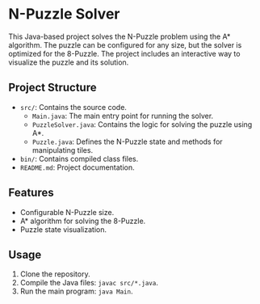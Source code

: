 # N-Puzzle Solver

This Java-based project solves the N-Puzzle problem using the A* algorithm. The puzzle can be configured for any size, but the solver is optimized for the 8-Puzzle. The project includes an interactive way to visualize the puzzle and its solution.

## Project Structure

- `src/`: Contains the source code.
  - `Main.java`: The main entry point for running the solver.
  - `PuzzleSolver.java`: Contains the logic for solving the puzzle using A*.
  - `Puzzle.java`: Defines the N-Puzzle state and methods for manipulating tiles.
- `bin/`: Contains compiled class files.
- `README.md`: Project documentation.

## Features

- Configurable N-Puzzle size.
- A* algorithm for solving the 8-Puzzle.
- Puzzle state visualization.

## Usage

1. Clone the repository.
2. Compile the Java files: `javac src/*.java`.
3. Run the main program: `java Main`.
